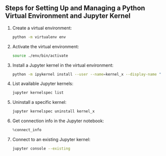 ## Steps for Setting Up and Managing a Python Virtual Environment and Jupyter Kernel

1. Create a virtual environment:
    ```bash
    python -m virtualenv env
    ```

2. Activate the virtual environment:
    ```bash
    source ./env/bin/activate
    ```

3. Install a Jupyter kernel in the virtual environment:
    ```bash
    python -m ipykernel install --user --name=kernel_x --display-name "Kernel X"
    ```

4. List available Jupyter kernels:
    ```bash
    jupyter kernelspec list
    ```

5. Uninstall a specific kernel:
    ```bash
    jupyter kernelspec uninstall kernel_x
    ```

6. Get connection info in the Jupyter notebook:
    ```python
    %connect_info
    ```

7. Connect to an existing Jupyter kernel:
    ```bash
    jupyter console --existing
    ```
